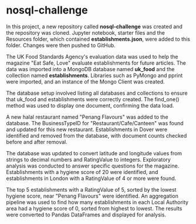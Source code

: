 # nosql-challenge
In this project, a new repository called **nosql-challenge** was created and the repository was cloned. Jupyter notebook, starter files and the Resources folder, which contained **establishments.json**, were added to this folder. Changes were then pushed to GitHub.

The UK Food Standards Agency's evaluation data was used to help the magazine "Eat Safe, Love" evaluate establishments for future articles. The data was imported into a MongoDB database named **uk_food** and the collection named **establishments**. Libraries such as PyMongo and pprint were imported, and an instance of the Mongo Client was created.

The database setup involved listing all databases and collections to ensure that uk_food and establishments were correctly created. The find_one() method was used to display one document, confirming the data load.

A new halal restaurant named "Penang Flavours" was added to the database. The BusinessTypeID for "Restaurant/Cafe/Canteen" was found and updated for this new restaurant. Establishments in Dover were identified and removed from the database, with document counts checked before and after removal.

The database was updated to convert latitude and longitude values from strings to decimal numbers and RatingValue to integers. Exploratory analysis was conducted to answer specific questions for the magazine. Establishments with a hygiene score of 20 were identified, and establishments in London with a RatingValue of 4 or more were found.

The top 5 establishments with a RatingValue of 5, sorted by the lowest hygiene score, near "Penang Flavours" were identified. An aggregation pipeline was used to find how many establishments in each Local Authority area had a hygiene score of 0, sorted from highest to lowest. The results were converted to Pandas DataFrames and displayed for analysis.
